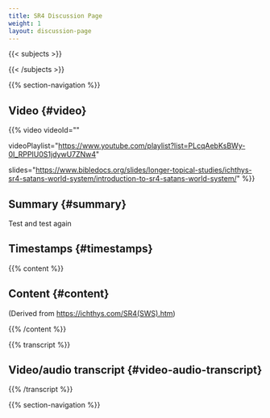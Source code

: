 ```yaml
---
title: SR4 Discussion Page
weight: 1
layout: discussion-page
---
```


{{< subjects >}}

{{< /subjects >}}

{{% section-navigation %}}

## Video {#video}

{{% video
videoId=""

videoPlaylist="https://www.youtube.com/playlist?list=PLcqAebKsBWy-0I_RPPIU0S1jdywU7ZNw4"

slides="https://www.bibledocs.org/slides/longer-topical-studies/ichthys-sr4-satans-world-system/introduction-to-sr4-satans-world-system/" 
%}}

## Summary {#summary}

Test and test again

## Timestamps {#timestamps}

{{% content %}}

## Content {#content}

(Derived from https://ichthys.com/SR4(SWS).htm)

{{% /content %}}

{{% transcript %}}

## Video/audio transcript {#video-audio-transcript}

{{% /transcript %}}

{{% section-navigation %}}
